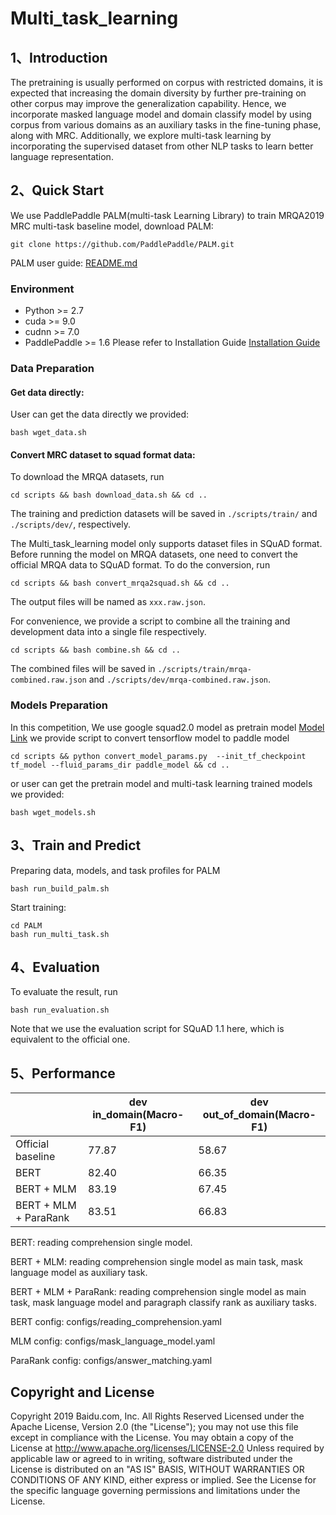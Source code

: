 # Multi_task_learning 

## 1、Introduction
The pretraining is usually performed on corpus with restricted domains, it is expected that increasing the domain diversity by further pre-training on other corpus may improve the generalization capability. Hence, we incorporate masked language model and domain classify model by using corpus from various domains as an auxiliary tasks in the fine-tuning phase, along with MRC. Additionally, we explore multi-task learning by incorporating the supervised dataset from other NLP tasks to learn better language representation.

## 2、Quick Start
We use PaddlePaddle PALM(multi-task Learning Library) to train MRQA2019 MRC multi-task baseline model, download PALM:
```
git clone https://github.com/PaddlePaddle/PALM.git
```

PALM user guide: [README.md](https://github.com/PaddlePaddle/PALM/blob/master/README.md)

### Environment
- Python >= 2.7
- cuda >= 9.0
- cudnn >= 7.0
- PaddlePaddle >= 1.6 Please refer to Installation Guide [Installation Guide](http://www.paddlepaddle.org/#quick-start)

### Data Preparation
#### Get data directly: 
User can get the data directly we provided: 
```
bash wget_data.sh
```

#### Convert MRC dataset to squad format data: 
To download the MRQA datasets, run
```
cd scripts && bash download_data.sh && cd ..
```
The training and prediction datasets will be saved in `./scripts/train/` and `./scripts/dev/`, respectively.

The Multi_task_learning model only supports dataset files in SQuAD format. Before running the model on MRQA datasets, one need to convert the official MRQA data to SQuAD format. To do the conversion, run
```
cd scripts && bash convert_mrqa2squad.sh && cd ..
```
The output files will be named as `xxx.raw.json`.

For convenience, we provide a script to combine all the training and development data into a single file respectively.
```
cd scripts && bash combine.sh && cd ..
```
The combined files will be saved in `./scripts/train/mrqa-combined.raw.json` and `./scripts/dev/mrqa-combined.raw.json`.

### Models Preparation
In this competition, We use google squad2.0 model as pretrain model [Model Link](https://worksheets.codalab.org/worksheets/0x3852e60a51d2444680606556d404c657)
we provide script to convert tensorflow model to paddle model
```
cd scripts && python convert_model_params.py  --init_tf_checkpoint tf_model --fluid_params_dir paddle_model && cd ..
```
or user can get the pretrain model and multi-task learning trained models we provided: 
```
bash wget_models.sh
```
## 3、Train and Predict
Preparing data, models, and task profiles for PALM
```
bash run_build_palm.sh
```

Start training: 
```
cd PALM
bash run_multi_task.sh
```

## 4、Evaluation
To evaluate the result, run
```
bash run_evaluation.sh
```
Note that we use the evaluation script for SQuAD 1.1 here, which is equivalent to the official one.

## 5、Performance
|  | dev in_domain(Macro-F1)| dev out_of_domain(Macro-F1) |
| ------------- | ------------ | ------------ |
| Official baseline | 77.87 | 58.67 |
| BERT | 82.40 | 66.35 |
| BERT + MLM | 83.19 | 67.45 |
| BERT + MLM + ParaRank | 83.51 | 66.83 |

BERT: reading comprehension single model.

BERT + MLM: reading comprehension single model as main task, mask language model as auxiliary task.

BERT + MLM + ParaRank: reading comprehension single model as main task, mask language model and paragraph classify rank as auxiliary tasks.

BERT config: configs/reading_comprehension.yaml 

MLM config: configs/mask_language_model.yaml

ParaRank config: configs/answer_matching.yaml

## Copyright and License
Copyright 2019 Baidu.com, Inc. All Rights Reserved Licensed under the Apache License, Version 2.0 (the "License"); you may not use this file except in compliance with the License. You may obtain a copy of the License at http://www.apache.org/licenses/LICENSE-2.0 Unless required by applicable law or agreed to in writing, software distributed under the License is distributed on an "AS IS" BASIS, WITHOUT WARRANTIES OR CONDITIONS OF ANY KIND, either express or implied. See the License for the specific language governing permissions and
limitations under the License.


